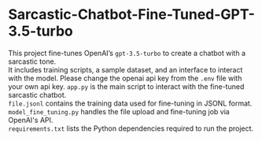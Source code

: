 # Sarcastic-Chatbot-Fine-Tuned-GPT-3.5-turbo

This project fine-tunes OpenAI’s `gpt-3.5-turbo` to create a chatbot with a sarcastic tone.  
It includes training scripts, a sample dataset, and an interface to interact with the model.
Please change the openai api key from the `.env` file with your own api key.
`app.py` is the main script to interact with the fine-tuned sarcastic chatbot.  
`file.jsonl` contains the training data used for fine-tuning in JSONL format.  
`model_fine_tuning.py` handles the file upload and fine-tuning job via OpenAI's API.  
`requirements.txt` lists the Python dependencies required to run the project.  
